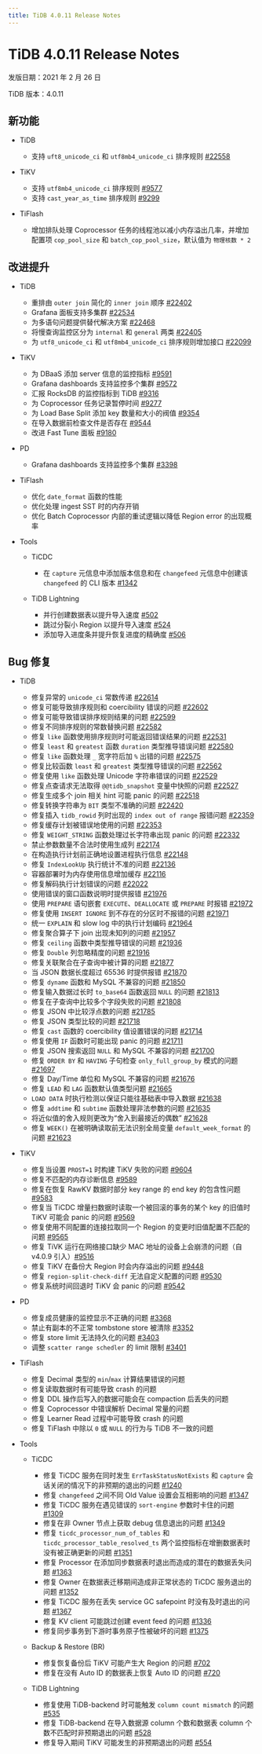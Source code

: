 ```yaml
---
title: TiDB 4.0.11 Release Notes
---
```


# TiDB 4.0.11 Release Notes

发版日期：2021 年 2 月 26 日

TiDB 版本：4.0.11

## 新功能

+ TiDB

    - 支持 `uft8_unicode_ci` 和 `utf8mb4_unicode_ci` 排序规则 [#22558](https://github.com/pingcap/tidb/pull/22558)

+ TiKV

    - 支持 `utf8mb4_unicode_ci` 排序规则 [#9577](https://github.com/tikv/tikv/pull/9577)
    - 支持 `cast_year_as_time` 排序规则 [#9299](https://github.com/tikv/tikv/pull/9299)

+ TiFlash

    - 增加排队处理 Coprocessor 任务的线程池以减小内存溢出几率，并增加配置项 `cop_pool_size` 和 `batch_cop_pool_size`，默认值为 `物理核数 * 2`

## 改进提升

+ TiDB

    - 重排由 `outer join` 简化的 `inner join` 顺序 [#22402](https://github.com/pingcap/tidb/pull/22402)
    - Grafana 面板支持多集群 [#22534](https://github.com/pingcap/tidb/pull/22534)
    - 为多语句问题提供替代解决方案 [#22468](https://github.com/pingcap/tidb/pull/22468)
    - 将慢查询监控区分为 `internal` 和 `general` 两类 [#22405](https://github.com/pingcap/tidb/pull/22405)
    - 为 `utf8_unicode_ci` 和 `utf8mb4_unicode_ci` 排序规则增加接口 [#22099](https://github.com/pingcap/tidb/pull/22099)

+ TiKV

    - 为 DBaaS 添加 server 信息的监控指标 [#9591](https://github.com/tikv/tikv/pull/9591)
    - Grafana dashboards 支持监控多个集群 [#9572](https://github.com/tikv/tikv/pull/9572)
    - 汇报 RocksDB 的监控指标到 TiDB [#9316](https://github.com/tikv/tikv/pull/9316)
    - 为 Coprocessor 任务记录暂停时间 [#9277](https://github.com/tikv/tikv/pull/9277)
    - 为 Load Base Split 添加 key 数量和大小的阀值 [#9354](https://github.com/tikv/tikv/pull/9354)
    - 在导入数据前检查文件是否存在 [#9544](https://github.com/tikv/tikv/pull/9544)
    - 改进 Fast Tune 面板 [#9180](https://github.com/tikv/tikv/pull/9180)

+ PD

    - Grafana dashboards 支持监控多个集群 [#3398](https://github.com/tikv/tikv/pull/3398)

+ TiFlash

    - 优化 `date_format` 函数的性能
    - 优化处理 ingest SST 时的内存开销
    - 优化 Batch Coprocessor 内部的重试逻辑以降低 Region error 的出现概率

+ Tools

    + TiCDC

        - 在 `capture` 元信息中添加版本信息和在 `changefeed` 元信息中创建该 `changefeed` 的 CLI 版本 [#1342](https://github.com/pingcap/ticdc/pull/1342)

    + TiDB Lightning

        - 并行创建数据表以提升导入速度 [#502](https://github.com/pingcap/tidb-lightning/pull/502)
        - 跳过分裂小 Region 以提升导入速度 [#524](https://github.com/pingcap/tidb-lightning/pull/524)
        - 添加导入进度条并提升恢复进度的精确度 [#506](https://github.com/pingcap/tidb-lightning/pull/506)

## Bug 修复

+ TiDB

    - 修复异常的 `unicode_ci` 常数传递 [#22614](https://github.com/pingcap/tidb/pull/22614)
    - 修复可能导致排序规则和 coercibility 错误的问题 [#22602](https://github.com/pingcap/tidb/pull/22602)
    - 修复可能导致错误排序规则结果的问题 [#22599](https://github.com/pingcap/tidb/pull/22599)
    - 修复不同排序规则的常数替换问题 [#22582](https://github.com/pingcap/tidb/pull/22582)
    - 修复 `like` 函数使用排序规则时可能返回错误结果的问题 [#22531](https://github.com/pingcap/tidb/pull/22531)
    - 修复 `least` 和 `greatest` 函数 `duration` 类型推导错误问题 [#22580](https://github.com/pingcap/tidb/pull/22580)
    - 修复 `like` 函数处理 `_` 宽字符后加 `%` 出错的问题 [#22575](https://github.com/pingcap/tidb/pull/22575)
    - 修复比较函数 `least` 和 `greatest` 类型推导错误的问题 [#22562](https://github.com/pingcap/tidb/pull/22562)
    - 修复使用 `like` 函数处理 Unicode 字符串错误的问题 [#22529](https://github.com/pingcap/tidb/pull/22529)
    - 修复点查请求无法取得 `@@tidb_snapshot` 变量中快照的问题 [#22527](https://github.com/pingcap/tidb/pull/22527)
    - 修复生成多个 join 相关 hint 可能 panic 的问题 [#22518](https://github.com/pingcap/tidb/pull/22518)
    - 修复转换字符串为 `BIT` 类型不准确的问题 [#22420](https://github.com/pingcap/tidb/pull/22420)
    - 修复插入 `tidb_rowid` 列时出现的 `index out of range` 报错问题 [#22359](https://github.com/pingcap/tidb/pull/22359)
    - 修复缓存计划被错误地使用的问题 [#22353](https://github.com/pingcap/tidb/pull/22353)
    - 修复 `WEIGHT_STRING` 函数处理过长字符串出现 panic 的问题 [#22332](https://github.com/pingcap/tidb/pull/22332)
    - 禁止参数数量不合法时使用生成列 [#22174](https://github.com/pingcap/tidb/pull/22174)
    - 在构造执行计划前正确地设置进程执行信息 [#22148](https://github.com/pingcap/tidb/pull/22148)
    - 修复 `IndexLookUp` 执行统计不准的问题 [#22136](https://github.com/pingcap/tidb/pull/22136)
    - 容器部署时为内存使用信息增加缓存 [#22116](https://github.com/pingcap/tidb/pull/22116)
    - 修复解码执行计划错误的问题 [#22022](https://github.com/pingcap/tidb/pull/22022)
    - 使用错误的窗口函数说明时提供报错 [#21976](https://github.com/pingcap/tidb/pull/21976)
    - 使用 `PREPARE` 语句嵌套 `EXECUTE`、`DEALLOCATE` 或 `PREPARE` 时报错 [#21972](https://github.com/pingcap/tidb/pull/21972)
    - 修复使用 `INSERT IGNORE` 到不存在的分区时不报错的问题 [#21971](https://github.com/pingcap/tidb/pull/21971)
    - 统一 `EXPLAIN` 和 slow log 中的执行计划编码 [#21964](https://github.com/pingcap/tidb/pull/21964)
    - 修复聚合算子下 join 出现未知列的问题 [#21957](https://github.com/pingcap/tidb/pull/21957)
    - 修复 `ceiling` 函数中类型推导错误的问题 [#21936](https://github.com/pingcap/tidb/pull/21936)
    - 修复 `Double` 列忽略精度的问题 [#21916](https://github.com/pingcap/tidb/pull/21916)
    - 修复关联聚合在子查询中被计算的问题 [#21877](https://github.com/pingcap/tidb/pull/21877)
    - 当 JSON 数据长度超过 65536 时提供报错 [#21870](https://github.com/pingcap/tidb/pull/21870)
    - 修复 `dyname` 函数和 MySQL 不兼容的问题 [#21850](https://github.com/pingcap/tidb/pull/21850)
    - 修复输入数据过长时 `to_base64` 函数返回 `NULL` 的问题 [#21813](https://github.com/pingcap/tidb/pull/21813)
    - 修复在子查询中比较多个字段失败的问题 [#21808](https://github.com/pingcap/tidb/pull/21808)
    - 修复 JSON 中比较浮点数的问题 [#21785](https://github.com/pingcap/tidb/pull/21785)
    - 修复 JSON 类型比较的问题 [#21718](https://github.com/pingcap/tidb/pull/21718)
    - 修复 `cast` 函数的 coercibility 值设置错误的问题 [#21714](https://github.com/pingcap/tidb/pull/21714)
    - 修复使用 `IF` 函数时可能出现 panic 的问题 [#21711](https://github.com/pingcap/tidb/pull/21711)
    - 修复 JSON 搜索返回 `NULL` 和 MySQL 不兼容的问题 [#21700](https://github.com/pingcap/tidb/pull/21700)
    - 修复 `ORDER BY` 和 `HAVING` 子句检查 `only_full_group_by` 模式的问题 [#21697](https://github.com/pingcap/tidb/pull/21697)
    - 修复 Day/Time 单位和 MySQL 不兼容的问题 [#21676](https://github.com/pingcap/tidb/pull/21676)
    - 修复 `LEAD` 和 `LAG` 函数默认值类型问题 [#21665](https://github.com/pingcap/tidb/pull/21665)
    - `LOAD DATA` 时执行检测以保证只能往基础表中导入数据 [#21638](https://github.com/pingcap/tidb/pull/21638)
    - 修复 `addtime` 和 `subtime` 函数处理非法参数的问题 [#21635](https://github.com/pingcap/tidb/pull/21635)
    - 将近似值的舍入规则更改为“舍入到最接近的偶数” [#21628](https://github.com/pingcap/tidb/pull/21628)
    - 修复 `WEEK()` 在被明确读取前无法识别全局变量 `default_week_format` 的问题 [#21623](https://github.com/pingcap/tidb/pull/21623)

+ TiKV

    - 修复当设置 `PROST=1` 时构建 TiKV 失败的问题 [#9604](https://github.com/tikv/tikv/pull/9604)
    - 修复不匹配的内存诊断信息 [#9589](https://github.com/tikv/tikv/pull/9589)
    - 修复在恢复 RawKV 数据时部分 key range 的 end key 的包含性问题 [#9583](https://github.com/tikv/tikv/pull/9583)
    - 修复当 TiCDC 增量扫数据时读取一个被回滚的事务的某个 key 的旧值时 TiKV 可能会 panic 的问题 [#9569](https://github.com/tikv/tikv/pull/9569)
    - 修复使用不同配置的连接拉取同一个 Region 的变更时旧值配置不匹配的问题 [#9565](https://github.com/tikv/tikv/pull/9565)
    - 修复 TiVK 运行在网络接口缺少 MAC 地址的设备上会崩溃的问题（自 v4.0.9 引入）[#9516](https://github.com/tikv/tikv/pull/9516)
    - 修复 TiKV 在备份大 Region 时会内存溢出的问题 [#9448](https://github.com/tikv/tikv/pull/9448)
    - 修复 `region-split-check-diff` 无法自定义配置的问题 [#9530](https://github.com/tikv/tikv/pull/9530)
    - 修复系统时间回退时 TiKV 会 panic 的问题 [#9542](https://github.com/tikv/tikv/pull/9542)

+ PD

    - 修复成员健康的监控显示不正确的问题 [#3368](https://github.com/pingcap/pd/pull/3368)
    - 禁止有副本的不正常 tombstone store 被清除 [#3352](https://github.com/pingcap/pd/pull/3352)
    - 修复 store limit 无法持久化的问题 [#3403](https://github.com/pingcap/pd/pull/3403)
    - 调整 `scatter range schedler` 的 limit 限制 [#3401](https://github.com/pingcap/pd/pull/3401)

+ TiFlash

    - 修复 Decimal 类型的 `min`/`max` 计算结果错误的问题
    - 修复读取数据时有可能导致 crash 的问题
    - 修复 DDL 操作后写入的数据可能会在 compaction 后丢失的问题
    - 修复 Coprocessor 中错误解析 Decimal 常量的问题
    - 修复 Learner Read 过程中可能导致 crash 的问题
    - 修复 TiFlash 中除以 `0` 或 `NULL` 的行为与 TiDB 不一致的问题

+ Tools

    + TiCDC

        - 修复 TiCDC 服务在同时发生 `ErrTaskStatusNotExists` 和 `capture` 会话关闭的情况下的非预期的退出的问题 [#1240](https://github.com/pingcap/ticdc/pull/1240)
        - 修复 `changefeed` 之间不同 Old Value 设置会互相影响的问题 [#1347](https://github.com/pingcap/ticdc/pull/1347)
        - 修复 TiCDC 服务在遇见错误的 `sort-engine` 参数时卡住的问题 [#1309](https://github.com/pingcap/ticdc/pull/1309)
        - 修复在非 Owner 节点上获取 debug 信息退出的问题 [#1349](https://github.com/pingcap/ticdc/pull/1349)
        - 修复 `ticdc_processor_num_of_tables` 和 `ticdc_processor_table_resolved_ts` 两个监控指标在增删数据表时没有被正确更新的问题 [#1351](https://github.com/pingcap/ticdc/pull/1351)
        - 修复 Processor 在添加同步数据表时退出而造成的潜在的数据丢失问题 [#1363](https://github.com/pingcap/ticdc/pull/1363)
        - 修复 Owner 在数据表迁移期间造成非正常状态的 TiCDC 服务退出的问题 [#1352](https://github.com/pingcap/ticdc/pull/1352)
        - 修复 TiCDC 服务在丢失 service GC safepoint 时没有及时退出的问题 [#1367](https://github.com/pingcap/ticdc/pull/1367)
        - 修复 KV client 可能跳过创建 event feed 的问题 [#1336](https://github.com/pingcap/ticdc/pull/1336)
        - 修复同步事务到下游时事务原子性被破坏的问题 [#1375](https://github.com/pingcap/ticdc/pull/1375)

    + Backup & Restore (BR)

        - 修复恢复备份后 TiKV 可能产生大 Region 的问题 [#702](https://github.com/pingcap/br/pull/702)
        - 修复在没有 Auto ID 的数据表上恢复 Auto ID 的问题 [#720](https://github.com/pingcap/br/pull/720)

    + TiDB Lightning

        - 修复使用 TiDB-backend 时可能触发 `column count mismatch` 的问题 [#535](https://github.com/pingcap/tidb-lightning/pull/535)
        - 修复 TiDB-backend 在导入数据源 column 个数和数据表 column 个数不匹配时非预期退出的问题 [#528](https://github.com/pingcap/tidb-lightning/pull/528)
        - 修复导入期间 TiKV 可能发生的非预期退出的问题 [#554](https://github.com/pingcap/tidb-lightning/pull/554)
